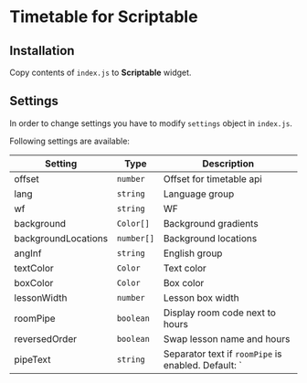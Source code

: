 # Timetable for Scriptable

## Installation

Copy contents of `index.js` to **Scriptable** widget.

## Settings

In order to change settings you have to modify `settings` object in `index.js`.

Following settings are available:

| Setting | Type | Description |
| - | - | - |
| offset | `number` | Offset for timetable api |
| lang | `string` | Language group |
| wf | `string` | WF |
| background | `Color[]` | Background gradients |
| backgroundLocations | `number[]` | Background locations |
| angInf | `string` | English group |
| textColor | `Color` | Text color |
| boxColor | `Color` | Box color |
| lessonWidth | `number` | Lesson box width |
| roomPipe | `boolean` | Display room code next to hours |
| reversedOrder | `boolean` | Swap lesson name and hours |
| pipeText | `string` | Separator text if `roomPipe` is enabled. Default: `|`|